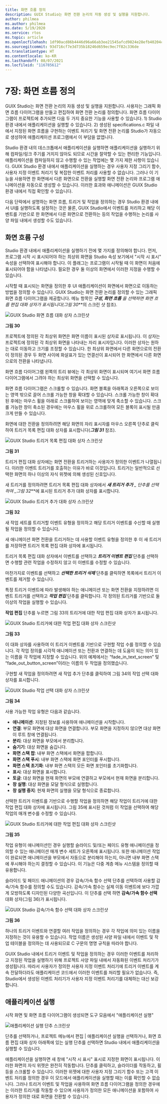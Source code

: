 ```yaml
---
title: 화면 흐름 정의
description: GUIX Studio는 화면 전환 논리의 자동 생성 및 실행을 지원합니다.
author: philmea
ms.author: philmea
ms.date: 5/19/2020
ms.service: rtos
ms.topic: article
ms.openlocfilehash: 1df90acd86b4446d96a66ab3ee21545afcd9824e28efb40204c2966cb075c501
ms.sourcegitcommit: 93d716cf7e3d735b18246d659ec9ec7f82c336de
ms.translationtype: HT
ms.contentlocale: ko-KR
ms.lasthandoff: 08/07/2021
ms.locfileid: "116785612"
---
```

# <a name="chapter-7-defining-screen-flow"></a>7장: 화면 흐름 정의

GUIX Studio는 화면 전환 논리의 자동 생성 및 실행을 지원합니다. 사용자는 그래픽 화면 흐름 다이어그램을 만들고 편집하여 화면 전환 논리를 정의합니다. 화면 흐름 다이어그램이 프로젝트에 추가되면 다음 두 가지 중요한 기능을 사용할 수 있습니다. 1) Studio 환경 내에서 애플리케이션을 실행할 수 있습니다. 2) 생성된 specifications.c 파일 내에서 지정된 화면 흐름을 구현하는 이벤트 처리기 및 화면 전환 논리를 Studio가 자동으로 생성하여 애플리케이션 프로그램에서 이 부담을 없앱니다. 

Studio 환경 내의 데스크톱에서 애플리케이션을 실행하면 애플리케이션을 실행하기 위해 컴파일/링크 주기를 거치지 않아도 되므로 시간을 절약할 수 있는 편리한 기능입니다. 애플리케이션을 컴파일하지 않고 수행할 수 있는 작업에는 몇 가지 제한 사항이 있습니다. GUIX Studio 환경 내에서 애플리케이션을 실행하는 경우 사용자 지정 그리기 함수, 사용자 지정 이벤트 처리기 및 복잡한 이벤트 처리를 사용할 수 없습니다. 그러나 이 기능을 사용하면 한 화면에서 다른 화면으로 전환을 실행할 화면 전환 논리와 프로그램 애니메이션을 자동으로 생성할 수 있습니다. 이러한 효과와 애니메이션은 GUIX Studio 환경 내에서 직접 확인할 수 있습니다.

다음 단락에서 설명하는 화면 흐름, 트리거 및 작업을 정의하는 경우 Studio 환경 내에서 UI를 실행하도록 설정하는 것은 물론, GUIX Studio에서 이벤트를 처리하고 해당 이벤트를 기반으로 한 화면에서 다른 화면으로 전환하는 등의 작업을 수행하는 논리를 사양 파일 내에서 생성할 수도 있습니다.

## <a name="configuring-screen-flow"></a>화면 흐름 구성

Studio 환경 내에서 애플리케이션을 실행하기 전에 몇 가지를 정의해야 합니다. 먼저, 프로그램 시작 시 표시되어야 하는 최상위 화면을 Studio 속성 보기에서 "시작 시 표시" 속성을 선택하여 표시해야 합니다. 이 플래그는 프로그램이 시작될 때 이 화면이 처음에 표시되어야 함을 나타냅니다. 필요한 경우 둘 이상의 화면에서 이러한 지정을 수행할 수 있습니다.

시작할 때 표시되는 화면을 정의한 후 UI 애플리케이션이 화면에서 화면으로 이동하는 방법을 정의할 수 있습니다. GUIX Studio는 화면 전환 논리를 정의할 수 있는 그래픽 화면 흐름 다이어그램을 제공합니다. 메뉴 항목인 ***구성, 화면 흐름** _을 선택하면 화면 흐름 편집 대화 상자가 표시됩니다(_*_그림 30_**의 스크린 샷 참조).

![GUIX Studio 화면 흐름 대화 상자 스크린샷](./media/guix-studio/config_screen_flow.png)

**그림 30**

프로젝트에 정의된 각 최상위 화면은 화면 이름이 표시된 상자로 표시됩니다. 이 상자는 프로젝트에 정의된 각 최상위 화면을 나타내는 자리 표시자입니다. 이러한 상자는 원하는 대로 이동하고 크기를 조정할 수 있습니다. 한 최상위 화면에서 다른 화면으로의 전환이 정의된 경우 두 화면 사이에 화살표가 있는 연결선이 표시되어 한 화면에서 다른 화면으로의 전환을 나타냅니다.

화면 흐름 다이어그램 왼쪽의 트리 뷰에는 각 최상위 화면이 표시되며 여기서 화면 흐름 다이어그램에서 그려야 하는 최상위 화면을 선택할 수 있습니다.

화면 흐름 다이어그램은 스크롤할 수 있습니다. 화면 블록을 아래쪽과 오른쪽으로 보이는 영역 밖으로 끌어 스크롤 가능한 창을 확대할 수 있습니다. 스크롤 가능한 창이 확대된 후에는 마우스 휠을 아래로 스크롤하여 보이는 영역에 맞게 축소할 수 있습니다. 스크롤 가능한 창이 축소된 경우에는 마우스 휠을 위로 스크롤하여 모든 블록이 표시될 만큼 크게 만들 수 있습니다.

화면에 대한 전환을 정의하려면 해당 화면의 자리 표시자를 마우스 오른쪽 단추로 클릭하여 트리거 목록 편집 대화 상자를 표시합니다(***그림 31*** 참조).

![GUIX Studio 트리거 목록 편집 대화 상자 스크린샷](./media/guix-studio/edit_trigger_list.png)

**그림 31**

트리거 편집 대화 상자에는 화면 전환을 트리거하는 사용자가 정의한 이벤트가 나열됩니다. 이러한 이벤트 트리거를 호출하는 이유가 바로 이것입니다. 트리거는 일반적으로 선택한 화면의 하나 이상의 자식 위젯에 의해 생성된 신호입니다.

새 트리거를 정의하려면 트리거 목록 편집 대화 상자에서 ***새 트리거 추가** _ 단추를 선택하여 _*_그림 32_**에 표시된 트리거 추가 대화 상자를 표시합니다.

![GUIX Studio 트리거 추가 대화 상자 스크린샷](./media/guix-studio/add_trigger_for.png)

**그림 32**

새 작업 세트를 트리거할 이벤트 유형을 정의하고 해당 트리거 이벤트를 수신할 때 실행될 작업을 정의할 수 있습니다.

새 애니메이션 화면 전환을 트리거하는 데 사용할 이벤트 유형을 정의한 후 이 새 트리거를 저장하면 트리거 목록 편집 대화 상자에 표시됩니다.

트리거 목록 편집 대화 상자에서 이벤트를 선택하고 ***트리거 이벤트 편집*** 단추를 선택하면 수행할 관련 작업을 수정하지 않고 이 이벤트를 수정할 수 있습니다.

마찬가지로 이벤트를 선택하고 ***선택한 트리거 삭제*** 단추를 클릭하면 목록에서 트리거 이벤트를 제거할 수 있습니다.

특정 트리거 이벤트에 따라 발생해야 하는 애니메이션 또는 화면 전환을 지정하려면 이벤트 트리거를 선택하고 ***작업 편집*** 단추를 클릭합니다. 각 정의된 트리거를 기반으로 둘 이상의 작업을 실행할 수 있습니다.

**작업 편집** 단추를 누르면 그림 33의 트리거에 대한 작업 편집 대화 상자가 표시됩니다. 

![GUIX Studio 트리거에 대한 작업 편집 대화 상자 스크린샷](./media/guix-studio/edit_actions_for_trigger.png)

**그림 33**

이 대화 상자를 사용하여 이 트리거 이벤트를 기반으로 구현할 작업 수를 정의할 수 있습니다. 각 작업 정의를 시각적 애니메이션 또는 전환과 연결하는 데 도움이 되는 의미 있는 이름을 각 작업에 지정할 수 있습니다. 위의 예제에서는 “fade_in_text_screen” 및 “fade_out_button_screen”이라는 이름의 두 작업을 정의했습니다.

구현할 새 작업을 정의하려면 새 작업 추가 단추를 클릭하여 그림 34의 작업 선택 대화 상자를 표시합니다.

![GUIX Studio 작업 선택 대화 상자 스크린샷](./media/guix-studio/select_action.png)

**그림 34**

사용 가능한 작업 유형은 다음과 같습니다.

- **애니메이션**: 지정된 정보를 사용하여 애니메이션을 시작합니다.
- **연결**: 부모 화면에 대상 화면을 연결합니다. 부모 화면을 지정하지 않으면 대상 화면이 루트 창에 연결됩니다.
- **분리**: 대상 화면을 부모에서 분리합니다.
- **숨기기**: 대상 화면을 숨깁니다.
- **화면 스택 팝**: 내부 화면 스택에서 화면을 팝합니다.
- **화면 스택 푸시**: 내부 화면 스택에 화면 포인터를 푸시합니다.
- **화면 스택 초기화**: 내부 화면 스택의 모든 화면 포인터를 초기화합니다.
- **표시**: 대상 화면을 표시합니다.
- **토글**: 대상 화면을 현재 화면의 부모에 연결하고 부모에서 현재 화면을 분리합니다.
- **창 실행**: 대상 화면을 모달 형식으로 실행합니다.
- **창 실행 중지**: 현재 화면의 실행을 모달 형식으로 종료합니다.

선택한 트리거 이벤트를 기반으로 수행할 작업을 정의하면 해당 작업이 트리거에 대한 작업 편집 대화 상자에 표시됩니다. 그림 35에 표시된 것처럼 이 작업을 선택하여 해당 작업의 매개 변수를 수정할 수 있습니다.

![GUIX Studio 트리거에 대한 작업 편집 대화 상자 스크린샷](./media/guix-studio/edit_actions_for_trigger.png)

**그림 35**

작업 유형이 애니메이션인 경우 실행할 슬라이드 및/또는 페이드 유형 애니메이션을 정의할 수 있는 애니메이션 매개 변수 세트가 오른쪽에 표시됩니다. 또한 애니메이션 작업이 완료되면 애니메이션을 부모에서 자동으로 분리해야 하는지, 아니면 내부 화면 스택에 푸시해야 하는지 결정할 수 있습니다. 이 기능은 다중 계층 메뉴 시스템을 정의할 때 유용합니다.

슬라이드 및 페이드 애니메이션의 경우 감속/가속 함수 선택 단추를 선택하여 사용할 감속/가속 함수를 정의할 수도 있습니다. 감속/가속 함수는 실제 이동 이벤트에 보다 가깝게 모방하도록 디자인된 다양한 곡선입니다. 이 단추를 선택 하면 **감속/가속 함수 선택** 대화 상자(그림 36)가 표시됩니다.

![GUIX Studio 감속/가속 함수 선택 대화 상자 스크린샷](./media/guix-studio/easing_function_select.png)

**그림 36**

하나의 트리거 이벤트와 연결할 여러 작업을 정의하는 경우 각 작업에 의미 있는 이름을 지정하는 것이 유용할 수 있습니다. 작업 이름은 생성된 사양 파일 내에서 이벤트 및 작업 테이블을 정의하는 데 사용되므로 C 구문의 명명 규칙을 따라야 합니다.

GUIX Studio 내에서 트리거 이벤트 및 작업을 정의하는 경우 이러한 이벤트를 처리하고 지정된 작업을 실행하기 위해 프로젝트 사양 파일 내에서 자동화된 이벤트 처리기가 생성됩니다. 따라서 사용자가 정의한 사용자 지정 이벤트 처리기에 트리거 이벤트를 계속 전달하더라도 애플리케이션 코드에서 이러한 이벤트를 처리할 필요가 없습니다. 즉, Studio에서 생성된 이벤트 처리기가 사용자 지정 이벤트 처리기를 대체하는 대신 보강합니다.

## <a name="running-the-application"></a>애플리케이션 실행

시작 화면 및 화면 흐름 다이어그램이 생성되면 도구 모음에서 "애플리케이션 실행"

![애플리케이션 실행 단추 스크린샷](./media/guix-studio/image68.jpg)

단추를 선택하거나, 프로젝트 메뉴에서 편집 | 애플리케이션 실행을 선택하거나, 화면 흐름 편집 대화 상자 아래쪽에 있는 실행 단추를 선택하면 Studio 내에서 애플리케이션을 실행할 수 있습니다.

애플리케이션을 실행하면 새 창에 "시작 시 표시" 표시로 지정한 화면이 표시됩니다. 이러한 화면의 자식 위젯은 완전히 작동합니다. 단추를 클릭하고, 슬라이더를 작동하고, 휠 등을 스크롤할 수 있습니다. 이러한 위젯에 대한 사용자 지정 그리기 함수 또는 고객 이벤트 처리를 정의한 경우 이 모드에서 애플리케이션을 실행할 때는 이를 확인할 수 없습니다. 그러나 트리거 이벤트 및 작업을 사용하여 화면 흐름 다이어그램을 정의한 경우에는 이러한 트리거를 작동할 수 있으며 사용자가 정의한 모든 애니메이션을 포함하여 사용자가 정의한 대로 화면을 전환할 수 있습니다.
